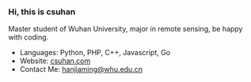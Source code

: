 ### Hi, this is csuhan
Master student of Wuhan University, major in remote sensing, be happy with coding.
- Languages: Python, PHP, C++, Javascript, Go
- Website: [csuhan.com](https://csuhan.com)
- Contact Me: hanjiaming@whu.edu.cn